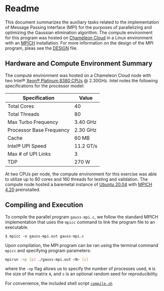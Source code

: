 # Readme

This document summarizes the auxiliary tasks related to the implementation of Message Passing Interface (MPI) for the purposes of parallelizing and optimizing the Gaussian elimination algorithm. The compute environment for this program was hosted on [Chameleon Cloud](https://www.chameleoncloud.org/) in a Linux environment with an [MPICH](https://www.mpich.org/) installation. For more information on the design of the MPI program, pleas see the [DESIGN](https://github.com/isalva2/parallel-processing/blob/main/MPI/gaussian-elimination/DESIGN.md) file.

## Hardware and Compute Environment Summary

The compute environment was hosted on a Chameleon Cloud node with two Intel® [Xeon® Platinum 8380 CPUs](https://www.intel.com/content/www/us/en/products/sku/212287/intel-xeon-platinum-8380-processor-60m-cache-2-30-ghz/specifications.html) @ 2.30GHz. Intel notes the following specifications for the processor model:

| Specification               | Value        |
|-------------------------|--------------|
| Total Cores             | 40           |
| Total Threads           | 80           |
| Max Turbo Frequency     | 3.40 GHz     |
| Processor Base Frequency| 2.30 GHz     |
| Cache                   | 60 MB        |
| Intel® UPI Speed        | 11.2 GT/s    |
| Max # of UPI Links      | 3            |
| TDP                     | 270 W        |

At two CPUs per node, the compute environment for this exercise was able to utilize up to 80 cores and 160 threads for testing and validation. The compute node hosted a baremetal instance of [Ubuntu 20.04](https://releases.ubuntu.com/focal/) with [MPICH 4.20](https://www.mpich.org/2024/02/09/mpich-4-2-0-released/) preinstalled.

## Compiling and Execution

To compile the parallel program `gauss-mpi.c`, we follow the standard MPICH implementation that uses the `mpicc` command to link the program file to an executable.

```console
$ mpicc -o gauss-mpi.out gauss-mpi.c
```

Upon compilation, the MPI program can be ran using the terminal command `mpicc` and specifying program parameters:

```bash
mpirun -np [p] ./gauss-mpi.out <N> [s]
```
where the `-np` flag allows us to specify the number of processes used, `N` is the size of the matrix `A`, and `s` is an optional random seed for reproducibility.


For convenience, the included shell script [`compile.sh`](https://github.com/isalva2/parallel-processing/blob/main/MPI/gaussian-elimination/compile.sh)